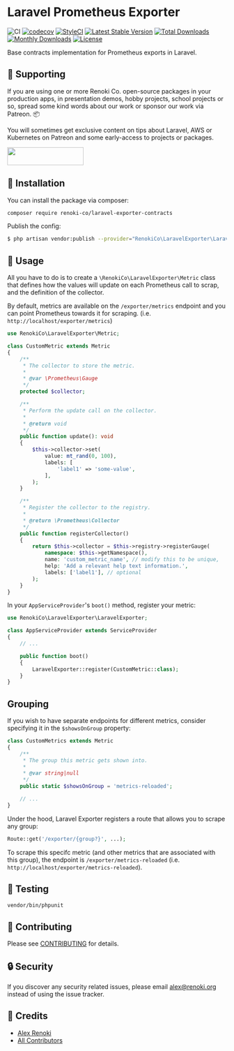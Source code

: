 Laravel Prometheus Exporter
===========================

![CI](https://github.com/renoki-co/laravel-exporter-contracts/workflows/CI/badge.svg?branch=master)
[![codecov](https://codecov.io/gh/renoki-co/laravel-exporter-contracts/branch/master/graph/badge.svg)](https://codecov.io/gh/renoki-co/laravel-exporter-contracts/branch/master)
[![StyleCI](https://github.styleci.io/repos/410802300/shield?branch=master)](https://github.styleci.io/repos/410802300)
[![Latest Stable Version](https://poser.pugx.org/renoki-co/laravel-exporter-contracts/v/stable)](https://packagist.org/packages/renoki-co/laravel-exporter-contracts)
[![Total Downloads](https://poser.pugx.org/renoki-co/laravel-exporter-contracts/downloads)](https://packagist.org/packages/renoki-co/laravel-exporter-contracts)
[![Monthly Downloads](https://poser.pugx.org/renoki-co/laravel-exporter-contracts/d/monthly)](https://packagist.org/packages/renoki-co/laravel-exporter-contracts)
[![License](https://poser.pugx.org/renoki-co/laravel-exporter-contracts/license)](https://packagist.org/packages/renoki-co/laravel-exporter-contracts)

Base contracts implementation for Prometheus exports in Laravel.

## 🤝 Supporting

If you are using one or more Renoki Co. open-source packages in your production apps, in presentation demos, hobby projects, school projects or so, spread some kind words about our work or sponsor our work via Patreon. 📦

You will sometimes get exclusive content on tips about Laravel, AWS or Kubernetes on Patreon and some early-access to projects or packages.

[<img src="https://c5.patreon.com/external/logo/become_a_patron_button.png" height="41" width="175" />](https://www.patreon.com/bePatron?u=10965171)

## 🚀 Installation

You can install the package via composer:

```bash
composer require renoki-co/laravel-exporter-contracts
```

Publish the config:

```bash
$ php artisan vendor:publish --provider="RenokiCo\LaravelExporter\LaravelExporterServiceProvider" --tag="config"
```

## 🙌 Usage

All you have to do is to create a `\RenokiCo\LaravelExporter\Metric` class that defines how the values will update on each Prometheus call to scrap, and the definition of the collector.

By default, metrics are available on the `/exporter/metrics` endpoint and you can point Prometheus towards it for scraping. (i.e. `http://localhost/exporter/metrics`)

```php
use RenokiCo\LaravelExporter\Metric;

class CustomMetric extends Metric
{
    /**
     * The collector to store the metric.
     *
     * @var \Prometheus\Gauge
     */
    protected $collector;

    /**
     * Perform the update call on the collector.
     *
     * @return void
     */
    public function update(): void
    {
        $this->collector->set(
            value: mt_rand(0, 100),
            labels: [
                'label1' => 'some-value',
            ],
        );
    }

    /**
     * Register the collector to the registry.
     *
     * @return \Prometheus\Collector
     */
    public function registerCollector()
    {
        return $this->collector = $this->registry->registerGauge(
            namespace: $this->getNamespace(),
            name: 'custom_metric_name', // modify this to be unique,
            help: 'Add a relevant help text information.',
            labels: ['label1'], // optional
        );
    }
}
```

In your `AppServiceProvider`'s `boot()` method, register your metric:

```php
use RenokiCo\LaravelExporter\LaravelExporter;

class AppServiceProvider extends ServiceProvider
{
    // ...

    public function boot()
    {
        LaravelExporter::register(CustomMetric::class);
    }
}
```

## Grouping

If you wish to have separate endpoints for different metrics, consider specifying it in the `$showsOnGroup` property:

```php
class CustomMetrics extends Metric
{
    /**
     * The group this metric gets shown into.
     *
     * @var string|null
     */
    public static $showsOnGroup = 'metrics-reloaded';

    // ...
}
```

Under the hood, Laravel Exporter registers a route that allows you to scrape any group:

```php
Route::get('/exporter/{group?}', ...);
```

To scrape this specifc metric (and other metrics that are associated with this group), the endpoint is `/exporter/metrics-reloaded` (i.e. `http://localhost/exporter/metrics-reloaded`).

## 🐛 Testing

``` bash
vendor/bin/phpunit
```

## 🤝 Contributing

Please see [CONTRIBUTING](CONTRIBUTING.md) for details.

## 🔒  Security

If you discover any security related issues, please email alex@renoki.org instead of using the issue tracker.

## 🎉 Credits

- [Alex Renoki](https://github.com/rennokki)
- [All Contributors](../../contributors)
